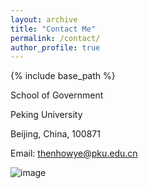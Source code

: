 ```yaml
---
layout: archive
title: "Contact Me"
permalink: /contact/
author_profile: true
---
```


{% include base_path %}

School of Government  

Peking University  

Beijing, China, 100871  


Email: thenhowye@pku.edu.cn  

![image](https://thenhow-ye.github.io/images/map.png)
